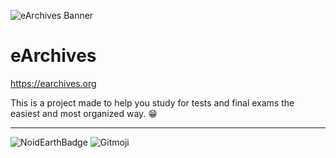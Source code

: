 ![eArchives Banner](https://i.imgur.com/bryLjhA.png)
# eArchives
https://earchives.org

This is a project made to help you study for tests and final exams the easiest and most organized way. 😁

---

![NoidEarthBadge](https://i.imgur.com/26e5uy0.png)
![Gitmoji](https://img.shields.io/badge/gitmoji-%20😜%20😍-FFDD67.svg?style=flat-square)